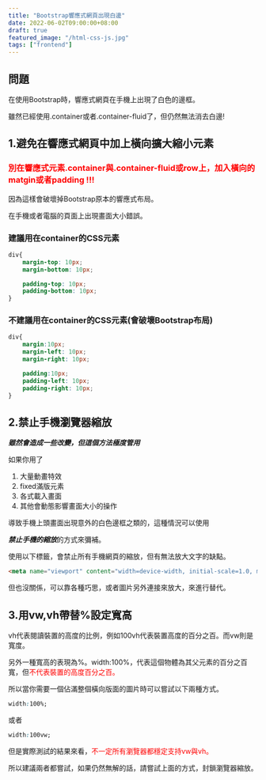 ```yaml
---
title: "Bootstrap響應式網頁出現白邊"
date: 2022-06-02T09:00:00+08:00
draft: true
featured_image: "/html-css-js.jpg"
tags: ["frontend"]
---
```


## 問題

在使用Bootstrap時，響應式網頁在手機上出現了白色的邊框。

雖然已經使用.container或者.container-fluid了，但仍然無法消去白邊!

## 1.避免在響應式網頁中加上橫向擴大縮小元素

<h3 style="color:red;">
別在響應式元素.container與.container-fluid或row上，加入橫向的matgin或者padding !!!
</h3>

因為這樣會破壞掉Bootstrap原本的響應式布局。

在手機或者電腦的頁面上出現畫面大小錯誤。

### 建議用在container的CSS元素

```css
div{
    margin-top: 10px;
    margin-bottom: 10px;

    padding-top: 10px;
    padding-bottom: 10px;
}
```

### 不建議用在container的CSS元素(會破壞Bootstrap布局)
```css
div{
    margin:10px;
    margin-left: 10px;
    margin-right: 10px;

    padding:10px;
    padding-left: 10px;
    padding-right: 10px;
}
```

## 2.禁止手機瀏覽器縮放

***雖然會造成一些改變，但這個方法極度管用***

如果你用了

1. 大量動畫特效
2. fixed滿版元素
3. 各式載入畫面
4. 其他會動態影響畫面大小的操作

導致手機上頭畫面出現意外的白色邊框之類的，這種情況可以使用

***禁止手機的縮放***的方式來彌補。

使用以下標籤，會禁止所有手機網頁的縮放，但有無法放大文字的缺點。

```html
<meta name="viewport" content="width=device-width, initial-scale=1.0, maximum-scale=1.0, user-scalable=0">
```

但也沒關係，可以靠各種巧思，或者圖片另外連接來放大，來進行替代。

## 3.用vw,vh帶替%設定寬高

vh代表閱讀裝置的高度的比例，例如100vh代表裝置高度的百分之百。而vw則是寬度。

另外一種寬高的表現為%。width:100%，代表這個物體為其父元素的百分之百寬，但<span style='color:red'>不代表裝置的高度百分之百。</span>

所以當你需要一個佔滿整個橫向版面的圖片時可以嘗試以下兩種方式。

```css
width:100%;
```

或者

```css
width:100vw;
```

但是實際測試的結果來看，<span style='color:red'>不一定所有瀏覽器都穩定支持vw與vh。</span>

所以建議兩者都嘗試，如果仍然無解的話，請嘗試上面的方式，封鎖瀏覽器縮放。